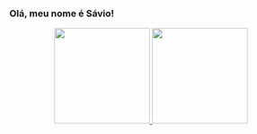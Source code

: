 ### Olá, meu nome é Sávio!

<div align="center" display=inline>
  <a href="https://github.com/buenosavio">
  <img height="170em" src="https://github-readme-stats.vercel.app/api?username=buenosavio&show_icons=true&theme=dark&include_all_commits=true&count_private=true">
  <img height="170em" src="https://github-readme-stats.vercel.app/api/top-langs/?username=buenosavio&layout=compact&langs_count=7&theme=dark">
</div>
